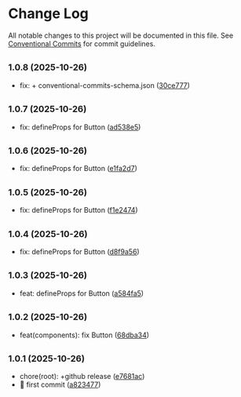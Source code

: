 # Change Log

All notable changes to this project will be documented in this file.
See [Conventional Commits](https://conventionalcommits.org) for commit guidelines.

## <small>1.0.8 (2025-10-26)</small>

* fix: + conventional-commits-schema.json ([30ce777](https://github.com/dongcx-com/un-ui/commit/30ce777))





## <small>1.0.7 (2025-10-26)</small>

* fix: defineProps for Button ([ad538e5](https://github.com/dongcx-com/un-ui/commit/ad538e5))





## <small>1.0.6 (2025-10-26)</small>

* fix: defineProps for Button ([e1fa2d7](https://github.com/dongcx-com/un-ui/commit/e1fa2d7))





## <small>1.0.5 (2025-10-26)</small>

* fix: defineProps for Button ([f1e2474](https://github.com/dongcx-com/un-ui/commit/f1e2474))





## <small>1.0.4 (2025-10-26)</small>

* fix: defineProps for Button ([d8f9a56](https://github.com/dongcx-com/un-ui/commit/d8f9a56))





## <small>1.0.3 (2025-10-26)</small>

* feat: defineProps for Button ([a584fa5](https://github.com/dongcx-com/un-ui/commit/a584fa5))





## <small>1.0.2 (2025-10-26)</small>

* feat(components): fix Button ([68dba34](https://github.com/dongcx-com/un-ui/commit/68dba34))





## <small>1.0.1 (2025-10-26)</small>

* chore(root): +github release ([e7681ac](https://github.com/dongcx-com/un-ui/commit/e7681ac))
* :tada: first commit ([a823477](https://github.com/dongcx-com/un-ui/commit/a823477))
